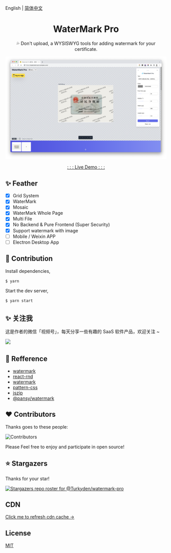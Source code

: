 English | [简体中文](./README_cn-zh.md)

<h1 align="center">WaterMark Pro</h1>

<p align="center">💦 Don't upload, a WYSISWYG tools for adding watermark for your certificate.</p>

![watermark pro](./screenshot.png)

<p align="center"><a href="https://e12e.com/watermark-pro/" target="_blank">: : : Live Demo : : :</a></p>

## ✨ Feather

- [x] Grid System
- [x] WaterMark
- [x] Mosaic
- [x] WaterMark Whole Page
- [x] Multi File
- [x] No Backend & Pure Frontend (Super Security)
- [x] Support watermark with image
- [ ] Mobile / Weixin APP
- [ ] Electron Desktop App

## 🔨 Contribution

Install dependencies,

```bash
$ yarn
```

Start the dev server,

```bash
$ yarn start
```

## ✨ 关注我

这是作者的微信「视频号」，每天分享一些有趣的 SaaS 软件产品，欢迎关注 ~

<img width="200" src="https://user-images.githubusercontent.com/24560160/230781326-de84d919-1410-4b8a-ad81-3b0f6ffbe7d2.png">

## 🔖 Refference

- [watermark](http://watermark.dxcweb.com/)
- [react-rnd](https://github.com/bokuweb/react-rnd)
- [watermark](https://github.com/pansyjs/react-components/tree/master/packages/watermark)
- [pattern-css](https://bansal.io/pattern-css)
- [jszip](https://github.com/Stuk/jszip)
- [@pansy/watermark](https://github.com/pansyjs/watermark)

## ❤️ Contributors

Thanks goes to these people:

![Contributors](https://contrib.rocks/image?repo=Turkyden/watermark-pro)

Please Feel free to enjoy and participate in open source!

## ⭐ Stargazers

Thanks for your star!

[![Stargazers repo roster for @Turkyden/watermark-pro](https://reporoster.com/stars/Turkyden/watermark-pro)](https://github.com/Turkyden/watermark-pro/stargazers)

## CDN

[Click me to refresh cdn cache &rarr;](https://purge.jsdelivr.net/gh/coande/watermark-pro@gh-pages/)

## License

[MIT](./LICENSE)
